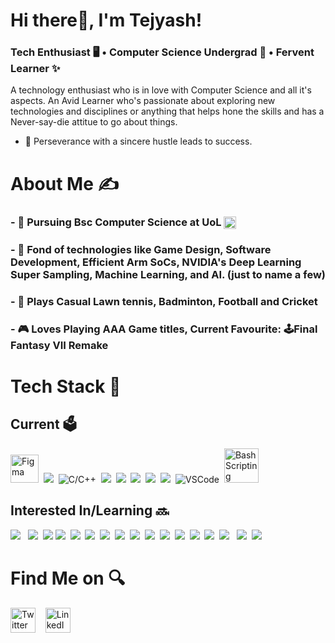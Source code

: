 # Hi there👋, I'm Tejyash!
### Tech Enthusiast 🖥️ • Computer Science Undergrad 📝 • Fervent Learner ✨
A technology enthusiast who is in love with Computer Science and all it's aspects. An Avid Learner who's passionate about exploring new technologies and disciplines or anything that helps hone the skills and has a Never-say-die attitue to go about things.

- 🌟 Perseverance with a sincere hustle leads to success.


# About Me ✍️

### - 🏫 Pursuing Bsc Computer Science at UoL <img align="center" src="https://emojipedia-us.s3.dualstack.us-west-1.amazonaws.com/thumbs/120/mozilla/36/flag-for-united-kingdom_1f1ec-1f1e7.png" width="20" />
### - 👀 Fond of technologies like Game Design, Software Development, Efficient Arm SoCs, NVIDIA's Deep Learning Super Sampling, Machine Learning, and AI. (just to name a few)
### - 🏸 Plays Casual Lawn tennis, Badminton, Football and Cricket
### - 🎮 Loves Playing AAA Game titles, Current Favourite: 🕹️Final Fantasy VII Remake

# Tech Stack 📲
## Current 🗳️
<img src="https://img.icons8.com/color/50/000000/figma--v1.png" width=45 alt="Figma"/>&nbsp;&nbsp;<img src="https://img.icons8.com/color/48/000000/python--v1.png"/>&nbsp;&nbsp;<img src="https://img.icons8.com/color/50/000000/c-programming.png" alt="C/C++"/>&nbsp;&nbsp;<img src="https://img.icons8.com/color/50/000000/c-plus-plus-logo.png"/>&nbsp;&nbsp;<img src="https://img.icons8.com/color/50/000000/html-5--v1.png"/>&nbsp;&nbsp;<img src="https://img.icons8.com/color/50/000000/css3.png"/>&nbsp;&nbsp;<img src="https://img.icons8.com/color/50/000000/git.png"/>&nbsp;&nbsp;<img src="https://img.icons8.com/color/50/000000/java-coffee-cup-logo--v1.png"/>&nbsp;&nbsp;<img src="https://img.icons8.com/color/50/000000/visual-studio-code-2019.png" alt="VSCode"/>&nbsp;&nbsp;<img align=backward src="https://img.icons8.com/plasticine/100/000000/bash.png" width=55 alt="Bash Scripting"/>
## Interested In/Learning 🔜
<img src="https://img.icons8.com/color/50/000000/javascript--v1.png"/>&nbsp;&nbsp;&nbsp;<img src="https://img.icons8.com/color/50/000000/typescript.png"/>&nbsp;&nbsp;<img src="https://img.icons8.com/color/50/000000/c-sharp-logo.png"/>&nbsp;<img src="https://img.icons8.com/color/50/000000/flutter.png"/>&nbsp;&nbsp;<img src="https://img.icons8.com/color/50/000000/swift.png"/>&nbsp;&nbsp;<img src="https://img.icons8.com/color/48/000000/unity.png"/>&nbsp;&nbsp;<img src="https://img.icons8.com/color/50/000000/kotlin.png"/>&nbsp;&nbsp;<img src="https://img.icons8.com/color/50/000000/android-studio--v3.png"/>&nbsp;&nbsp;<img src="https://img.icons8.com/color/50/000000/angularjs.png"/>&nbsp;&nbsp;<img src="https://img.icons8.com/color/50/000000/arduino.png"/>&nbsp;&nbsp;<img src="https://img.icons8.com/windows/48/000000/django.png"/>&nbsp;&nbsp;<img src="https://img.icons8.com/color/50/000000/docker.png"/>&nbsp;&nbsp;<img src="https://img.icons8.com/color/50/000000/npm.png"/>&nbsp;&nbsp;<img src="https://img.icons8.com/color/50/000000/mongodb.png"/>&nbsp;&nbsp;<img src="https://img.icons8.com/color/50/000000/nodejs.png"/>&nbsp;&nbsp;&nbsp;<img src="https://img.icons8.com/color/50/000000/react-native.png"/>&nbsp;&nbsp;<img src="https://img.icons8.com/color/50/000000/ruby-programming-language.png"/>
# Find Me on 🔍
[<img src="https://img.icons8.com/fluency/48/000000/twitter.png" alt='Twitter' height='40'>](https://twitter.com/tejyashtrilok) &nbsp;&nbsp; [<img src="https://img.icons8.com/external-justicon-flat-justicon/50/000000/external-linkedin-social-media-justicon-flat-justicon.png" alt='LinkedIn' height='40'>](https://www.linkedin.com/in/tejyash/)  

<!--
**tejyash/tejyash** is a ✨ _special_ ✨ repository because its `README.md` (this file) appears on your GitHub profile.
